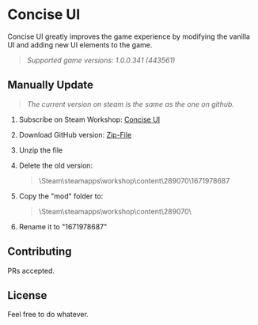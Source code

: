 # Concise UI

Concise UI greatly improves the game experience by modifying the vanilla UI and adding new UI elements to the game.

> _Supported game versions: 1.0.0.341 (443561)_  

## Manually Update

> _The current version on steam is the same as the one on github._

1. Subscribe on Steam Workshop: 
[Concise UI](https://steamcommunity.com/sharedfiles/filedetails/?id=1671978687)

2. Download GitHub version: 
[Zip-File](https://github.com/JLMin/ConciseUI/archive/master.zip)

3. Unzip the file

4. Delete the old version:
    > \Steam\steamapps\workshop\content\289070\1671978687

5. Copy the "mod" folder to:
    > \Steam\steamapps\workshop\content\289070\

6. Rename it to "1671978687"

## Contributing

PRs accepted.

## License

Feel free to do whatever.